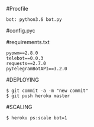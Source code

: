 #Procfile

```
bot: python3.6 bot.py
```

#config.pyc


#requirements.txt

```
pyowm==2.8.0
telebot==0.0.3
requests==2.7.0
pyTelegramBotAPI==3.2.0
```

#DEPLOYING
```
$ git commit -a -m "new commit"
$ git push heroku master
```

#SCALING
```
$ heroku ps:scale bot=1
```
